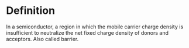 # Definition

In a semiconductor, a region in which the mobile carrier charge density
is insufficient to neutralize the net fixed charge density of donors and
acceptors. Also called barrier.
